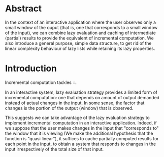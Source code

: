

# Abstract

In the context of an interactive application where the user observes
only a small window of the ouput (that is, one that corresponds to a small
window of the input), we can combine lazy evaluation and caching of intermediate
(partial) results to provide the equivalent of incremental computation. We also
introduce a general purpose, simple data structure, to get rid of the linear
complexity behaviour of lazy lists while retaining its lazy properties.

# Introduction

Incremental computation tackles ◌.

In an interactive system, lazy evaluation strategy provides a limited form of
incremental computation: one that depends on amount of output demanded instead
of actual changes in the input. In some sense, the factor that changes is the
portion of the output (window) that is observed. 

This suggests we can take advantage of the lazy evaluation strategy to
implement incremental computation in an interactive application. Indeed, if we
suppose that the user makes changes in the input that "corresponds to" the
window that it is viewing (We make the additional hypothesis that the function
is "quasi linear"), it suffices to cache partially computed results for each
point in the input, to obtain a system that responds to changes in the input
irrespectively of the total size of that input.



# 